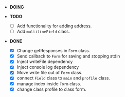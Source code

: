 - **DOING**

- **TODO**
  - [ ] Add functionality for adding address.
  - [ ] Add `multilineField` class.

- **DONE**
  - [x] Change getResponses in `Form` class.
  - [x] Send callback to `Form` for saving and stopping stdin
  - [x] Inject writeFile dependency
  - [x] Inject console log dependency
  - [x] Move write file out of `Form` class.
  - [x] connect `Field` class to `main` and `profile` class.
  - [x] manage index inside `Form` class.
  - [x] change class profile to class form.